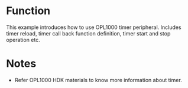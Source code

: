 # Function
This example introduces how to use OPL1000 timer peripheral.  Includes timer reload, timer call back function definition,  timer start and stop operation etc. 

# Notes
- Refer OPL1000 HDK materials to know more information about timer.

  ​